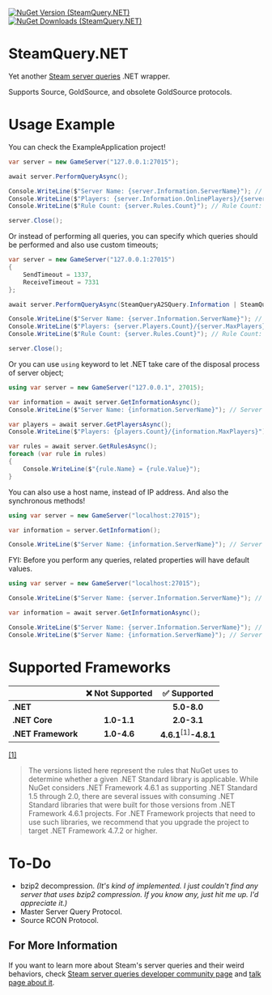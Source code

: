 [![NuGet Version (SteamQuery.NET)](https://img.shields.io/nuget/v/SteamQuery.NET?style=for-the-badge&color=D800FF)](https://www.nuget.org/packages/SteamQuery.NET)
[![NuGet Downloads (SteamQuery.NET)](https://img.shields.io/nuget/dt/SteamQuery.NET?style=for-the-badge&color=D800FF)](https://www.nuget.org/packages/SteamQuery.NET)

# SteamQuery.NET
Yet another [Steam server queries](https://developer.valvesoftware.com/wiki/Server_queries) .NET wrapper.

Supports Source, GoldSource, and obsolete GoldSource protocols.

# Usage Example
You can check the ExampleApplication project!
```csharp
var server = new GameServer("127.0.0.1:27015");

await server.PerformQueryAsync();

Console.WriteLine($"Server Name: {server.Information.ServerName}"); // Server Name: [TR] AnneTokatlayan Pro Public
Console.WriteLine($"Players: {server.Information.OnlinePlayers}/{server.Information.MaxPlayers}"); // Players: 13/37
Console.WriteLine($"Rule Count: {server.Rules.Count}"); // Rule Count: 420

server.Close();
```

Or instead of performing all queries, you can specify which queries should be performed and also use custom timeouts;
```csharp
var server = new GameServer("127.0.0.1:27015")
{
    SendTimeout = 1337,
    ReceiveTimeout = 7331
};

await server.PerformQueryAsync(SteamQueryA2SQuery.Information | SteamQueryA2SQuery.Rules);

Console.WriteLine($"Server Name: {server.Information.ServerName}"); // Server Name: [TR] AnneTokatlayan Pro Public
Console.WriteLine($"Players: {server.Players.Count}/{server.MaxPlayers}"); // Output will be like "Players: 0/31" because you did not perform the Players query.
Console.WriteLine($"Rule Count: {server.Rules.Count}"); // Rule Count: 420

server.Close();
```

Or you can use `using` keyword to let .NET take care of the disposal process of server object;
```csharp
using var server = new GameServer("127.0.0.1", 27015);

var information = await server.GetInformationAsync();
Console.WriteLine($"Server Name: {information.ServerName}"); // Server Name: [TR] AnneTokatlayan Pro Public

var players = await server.GetPlayersAsync();
Console.WriteLine($"Players: {players.Count}/{information.MaxPlayers}"); // Players: 13/37

var rules = await server.GetRulesAsync();
foreach (var rule in rules)
{
    Console.WriteLine($"{rule.Name} = {rule.Value}");
}
```

You can also use a host name, instead of IP address. And also the synchronous methods!
```csharp
using var server = new GameServer("localhost:27015");

var information = server.GetInformation();

Console.WriteLine($"Server Name: {information.ServerName}"); // Server Name: [TR] AnneTokatlayan Pro Public
```

FYI: Before you perform any queries, related properties will have default values.
```csharp
using var server = new GameServer("localhost:27015");

Console.WriteLine($"Server Name: {server.Information.ServerName}"); // Output will be like "Server Name: " because you did not perform the Information query.

var information = await server.GetInformationAsync();

Console.WriteLine($"Server Name: {server.Information.ServerName}"); // Server Name: [TR] AnneTokatlayan Pro Public
Console.WriteLine($"Server Name: {information.ServerName}"); // Server Name: [TR] AnneTokatlayan Pro Public
```

# Supported Frameworks
| | ❌ Not Supported | ✅ Supported |
|-| :---: | :---: |
| **.NET**            |             | **5.0-8.0** |
| **.NET Core**       | **1.0-1.1** | **2.0-3.1** |
| **.NET Framework**  | **1.0-4.6** | **4.6.1**<sup>[1]</sup>**-4.8.1** |

[[1]](https://learn.microsoft.com/en-us/dotnet/standard/net-standard?tabs=net-standard-2-0#select-net-standard-version)
>The versions listed here represent the rules that NuGet uses to determine whether a given .NET Standard library is applicable. While NuGet considers .NET Framework 4.6.1 as supporting .NET Standard 1.5 through 2.0, there are several issues with consuming .NET Standard libraries that were built for those versions from .NET Framework 4.6.1 projects. For .NET Framework projects that need to use such libraries, we recommend that you upgrade the project to target .NET Framework 4.7.2 or higher.

# To-Do
- bzip2 decompression. *(It's kind of implemented. I just couldn't find any server that uses bzip2 compression. If you know any, just hit me up. I'd appreciate it.)*
- Master Server Query Protocol.
- Source RCON Protocol.

## For More Information
If you want to learn more about Steam's server queries and their weird behaviors, check [Steam server queries developer community page](https://developer.valvesoftware.com/wiki/Server_queries) and [talk page about it](https://developer.valvesoftware.com/wiki/Talk:Server_queries).
